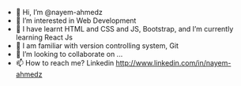 - 👋 Hi, I’m @nayem-ahmedz
- 👀 I’m interested in Web Development
- 🌱 I have learnt HTML and CSS and JS, Bootstrap, and I’m currently learning React Js
- 🌱 I am familiar with version controlling system, Git
- 💞️ I’m looking to collaborate on ...
- 📫 How to reach me? Linkedin http://www.linkedin.com/in/nayem-ahmedz

<!---
nayem-ahmedz/nayem-ahmedz is a ✨ special ✨ repository because its `README.md` (this file) appears on your GitHub profile.
You can click the Preview link to take a look at your changes.
--->
